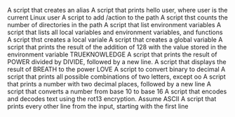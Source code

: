 A script that creates an alias
A script that prints hello user, where user is the current Linux user
A script to add /action to the path
A script thst counts the number of directories in the path
A script that list environment variables
A script that lists all local variables and environment variables, and functions
A script thst creates a local variale
A script that creates a global variable
A script that prints the result of the addition of 128 with the value stored in the environment variable TRUEKNOWLEDGE 
A script that prints the result of POWER divided by DIVIDE, followed by a new line.
A script that displays the result of BREATH to the power LOVE
A script to convert binary to decimal
A script that prints all possible combinations of two letters, except oo
A script that prints a number with two decimal places, followed by a new line
A script that converts a number from base 10 to base 16
A script  that encodes and decodes text using the rot13 encryption. Assume ASCII
A script that prints every other line from the input, starting with the first line               
